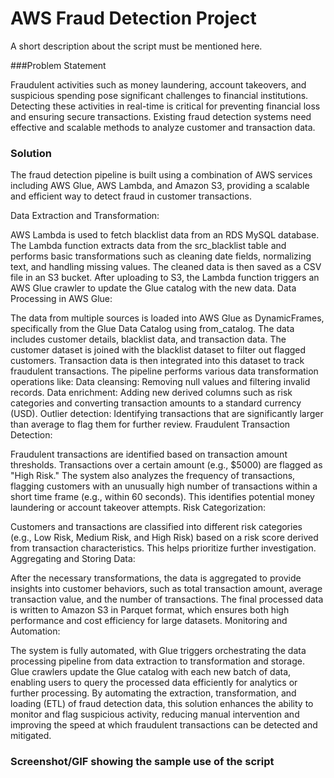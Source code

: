 # AWS Fraud Detection Project
<!--Remove the below lines and add yours -->
A short description about the script must be mentioned here.

###Problem Statement 

Fraudulent activities such as money laundering, account takeovers, and suspicious spending pose significant challenges to financial institutions. Detecting these activities in real-time is critical for preventing financial loss and ensuring secure transactions. Existing fraud detection systems need effective and scalable methods to analyze customer and transaction data.

### Solution

The fraud detection pipeline is built using a combination of AWS services including AWS Glue, AWS Lambda, and Amazon S3, providing a scalable and efficient way to detect fraud in customer transactions.

Data Extraction and Transformation:

AWS Lambda is used to fetch blacklist data from an RDS MySQL database. The Lambda function extracts data from the src_blacklist table and performs basic transformations such as cleaning date fields, normalizing text, and handling missing values. The cleaned data is then saved as a CSV file in an S3 bucket. After uploading to S3, the Lambda function triggers an AWS Glue crawler to update the Glue catalog with the new data.
Data Processing in AWS Glue:

The data from multiple sources is loaded into AWS Glue as DynamicFrames, specifically from the Glue Data Catalog using from_catalog.
The data includes customer details, blacklist data, and transaction data. The customer dataset is joined with the blacklist dataset to filter out flagged customers. Transaction data is then integrated into this dataset to track fraudulent transactions.
The pipeline performs various data transformation operations like:
Data cleansing: Removing null values and filtering invalid records.
Data enrichment: Adding new derived columns such as risk categories and converting transaction amounts to a standard currency (USD).
Outlier detection: Identifying transactions that are significantly larger than average to flag them for further review.
Fraudulent Transaction Detection:

Fraudulent transactions are identified based on transaction amount thresholds. Transactions over a certain amount (e.g., $5000) are flagged as "High Risk."
The system also analyzes the frequency of transactions, flagging customers with an unusually high number of transactions within a short time frame (e.g., within 60 seconds). This identifies potential money laundering or account takeover attempts.
Risk Categorization:

Customers and transactions are classified into different risk categories (e.g., Low Risk, Medium Risk, and High Risk) based on a risk score derived from transaction characteristics. This helps prioritize further investigation.
Aggregating and Storing Data:

After the necessary transformations, the data is aggregated to provide insights into customer behaviors, such as total transaction amount, average transaction value, and the number of transactions.
The final processed data is written to Amazon S3 in Parquet format, which ensures both high performance and cost efficiency for large datasets.
Monitoring and Automation:

The system is fully automated, with Glue triggers orchestrating the data processing pipeline from data extraction to transformation and storage.
Glue crawlers update the Glue catalog with each new batch of data, enabling users to query the processed data efficiently for analytics or further processing.
By automating the extraction, transformation, and loading (ETL) of fraud detection data, this solution enhances the ability to monitor and flag suspicious activity, reducing manual intervention and improving the speed at which fraudulent transactions can be detected and mitigated.

### Screenshot/GIF showing the sample use of the script
<!--Remove the below lines and add yours -->





